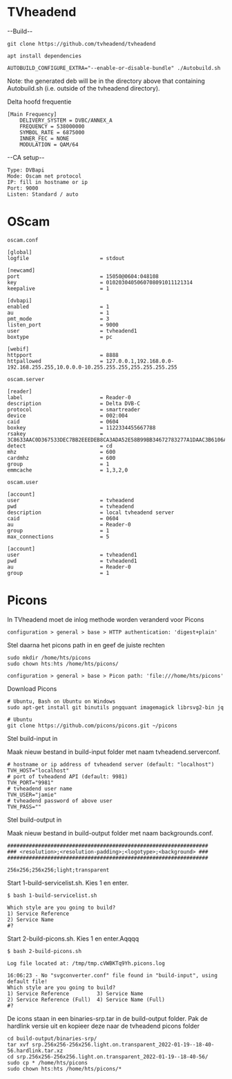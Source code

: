 # TVheadend

--Build--

```
git clone https://github.com/tvheadend/tvheadend

apt install dependencies

AUTOBUILD_CONFIGURE_EXTRA="--enable-or-disable-bundle" ./Autobuild.sh 
```

Note: the generated deb will be in the directory above that containing Autobuild.sh (i.e. outside of the tvheadend directory).

Delta hoofd frequentie
```
[Main Frequency]
	DELIVERY_SYSTEM = DVBC/ANNEX_A
	FREQUENCY = 538000000
	SYMBOL_RATE = 6875000
	INNER_FEC = NONE
	MODULATION = QAM/64
```
  
--CA setup--
```
Type: DVBapi
Mode: Oscam net protocol 
IP: fill in hostname or ip
Port: 9000
Listen: Standard / auto
```

# OScam
```
oscam.conf

[global]
logfile                       = stdout

[newcamd]
port                          = 15050@0604:048108
key                           = 0102030405060708091011121314
keepalive                     = 1

[dvbapi]
enabled                       = 1
au                            = 1
pmt_mode                      = 3
listen_port                   = 9000
user                          = tvheadend1
boxtype                       = pc

[webif]
httpport                      = 8888
httpallowed                   = 127.0.0.1,192.168.0.0-192.168.255.255,10.0.0.0-10.255.255.255,255.255.255.255
```
```
oscam.server

[reader]
label                         = Reader-0
description                   = Delta DVB-C
protocol                      = smartreader
device                        = 002:004
caid                          = 0604
boxkey                        = 1122334455667788
rsakey                        = 3C8633AAC0D367533DEC7BB2EEEDEB8CA3ADA52E58B99BB34672783277A1DAAC3B6106AD0909774E031B2A6E30195B437683AD0FC599B87D08CEA47BE1B6C76A
detect                        = cd
mhz                           = 600
cardmhz                       = 600
group                         = 1
emmcache                      = 1,3,2,0
```
```
oscam.user

[account]
user                          = tvheadend
pwd                           = tvheadend
description                   = local tvheadend server
caid                          = 0604
au                            = Reader-0
group                         = 1
max_connections               = 5

[account]
user                          = tvheadend1
pwd                           = tvheadend1
au                            = Reader-0
group                         = 1
```

# Picons

In TVheadend moet de inlog methode worden veranderd voor Picons 
```
configuration > general > base > HTTP authentication: 'digest+plain' 
```

Stel daarna het picons path in en geef de juiste rechten

```
sudo mkdir /home/hts/picons
sudo chown hts:hts /home/hts/picons/

configuration > general > base > Picon path: 'file:///home/hts/picons'  
```

Download Picons 
```
# Ubuntu, Bash on Ubuntu on Windows
sudo apt-get install git binutils pngquant imagemagick librsvg2-bin jq

# Ubuntu
git clone https://github.com/picons/picons.git ~/picons
```

Stel build-input in

Maak nieuw bestand in build-input folder met naam tvheadend.serverconf.

```
# hostname or ip address of tvheadend server (default: "localhost")
TVH_HOST="localhost"
# port of tvheadend API (default: 9981)
TVH_PORT="9981"
# tvheadend user name
TVH_USER="jamie"
# tvheadend password of above user
TVH_PASS=""
```

Stel build-output in

Maak nieuw bestand in build-output folder met naam backgrounds.conf.

```
#################################################################
### <resolution>;<resolution-padding>;<logotype>;<background> ###
#################################################################

256x256;256x256;light;transparent
```

Start 1-build-servicelist.sh. Kies 1 en enter.

```
$ bash 1-build-servicelist.sh

Which style are you going to build?
1) Service Reference
2) Service Name
#?
```

Start 2-build-picons.sh. Kies 1 en enter.Aqqqq

```
$ bash 2-build-picons.sh

Log file located at: /tmp/tmp.cVWBKTq9Yh.picons.log

16:06:23 - No "svgconverter.conf" file found in "build-input", using default file!
Which style are you going to build?
1) Service Reference         3) Service Name
2) Service Reference (Full)  4) Service Name (Full)
#?
```

De icons staan in een binaries-srp.tar in de build-output folder. Pak de hardlink versie uit en kopieer deze naar de tvheadend picons folder

```
cd build-output/binaries-srp/
tar xvf srp.256x256-256x256.light.on.transparent_2022-01-19--18-40-56.hardlink.tar.xz
cd srp.256x256-256x256.light.on.transparent_2022-01-19--18-40-56/
sudo cp * /home/hts/picons
sudo chown hts:hts /home/hts/picons/*
